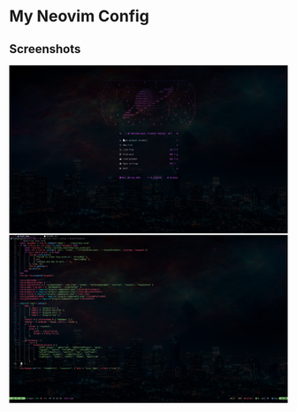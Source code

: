 # My Neovim Config

## Screenshots
![screenshots dashboard](images/screenshot-dashboard.png)
![screenshots editing](images/screenshot-editing.png)
